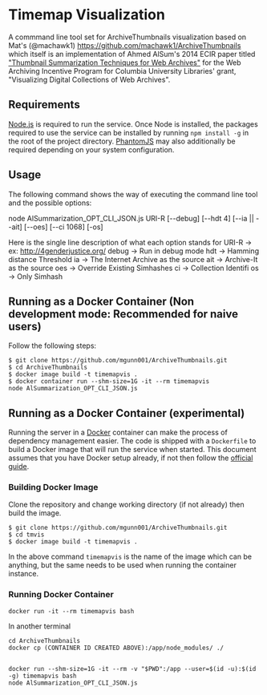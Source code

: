 # Timemap Visualization

A commmand line tool set for ArchiveThumbnails visualization based on Mat's (@machawk1) https://github.com/machawk1/ArchiveThumbnails which itself is an implementation of Ahmed AlSum's 2014 ECIR paper titled ["Thumbnail Summarization Techniques for Web
Archives"](http://www.cs.odu.edu/~mln/pubs/ecir-2014/ecir-2014.pdf) for the Web Archiving Incentive Program for Columbia University Libraries' grant, "Visualizing Digital Collections of Web Archives".


## Requirements

[Node.js](https://nodejs.org/) is required to run the service. Once Node is installed, the packages required to use the service can be installed by running `npm install -g` in the root of the project directory. [PhantomJS](http://phantomjs.org/) may also additionally be required depending on your system configuration.

## Usage

The following command shows the way of executing the command line tool and the possible options:
 
node AlSummarization_OPT_CLI_JSON.js URI-R [--debug] [--hdt 4] [--ia || --ait] [--oes] [--ci 1068] [-os]

Here is the single line description of what each option stands for
URI-R -> ex: http://4genderjustice.org/
debug -> Run in debug mode
hdt -> Hamming distance Threshold
ia -> The Internet Archive as the source
ait -> Archive-It as the source
oes -> Override Existing Simhashes
ci -> Collection Identifi
os -> Only Simhash



## Running as a Docker Container (Non development mode: Recommended for naive users)
Follow the following steps:
```
$ git clone https://github.com/mgunn001/ArchiveThumbnails.git
$ cd ArchiveThumbnails
$ docker image build -t timemapvis .
$ docker container run --shm-size=1G -it --rm timemapvis 
node AlSummarization_OPT_CLI_JSON.js
```


## Running as a Docker Container (experimental)

Running the server in a [Docker](https://www.docker.com/) container can make the process of dependency management easier. The code is shipped with a `Dockerfile` to build a Docker image that will run the service when started. This document assumes that you have Docker setup already, if not then follow the [official guide](https://docs.docker.com/installation/).

### Building Docker Image
Clone the repository and change working directory (if not already) then build the image.

```
$ git clone https://github.com/mgunn001/ArchiveThumbnails.git
$ cd tmvis
$ docker image build -t timemapvis .
```

In the above command `timemapvis` is the name of the image which can be anything, but the same needs to be used when running the container instance.

### Running Docker Container

```Running for the first time
docker run -it --rm timemapvis bash
```
In another terminal
```
cd ArchiveThumbnails
docker cp (CONTAINER ID CREATED ABOVE):/app/node_modules/ ./ 
```

```

docker run --shm-size=1G -it --rm -v "$PWD":/app --user=$(id -u):$(id -g) timemapvis bash
node AlSummarization_OPT_CLI_JSON.js

```

